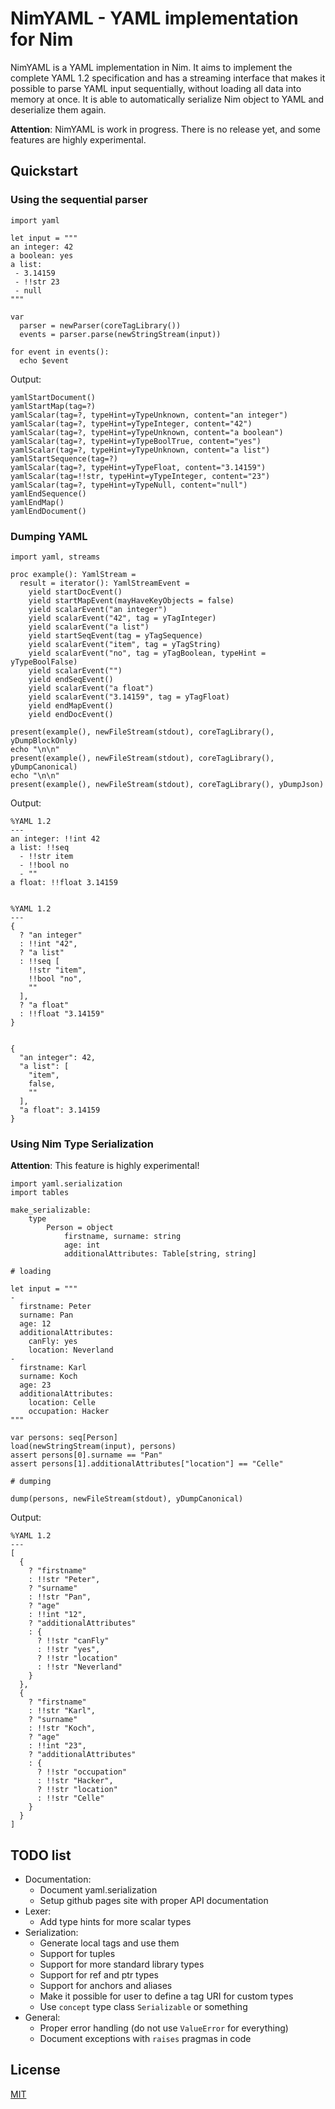 # NimYAML - YAML implementation for Nim

NimYAML is a YAML implementation in Nim. It aims to implement the complete
YAML 1.2 specification and has a streaming interface that makes it possible to
parse YAML input sequentially, without loading all data into memory at once. It
is able to automatically serialize Nim object to YAML and deserialize them
again.

**Attention**: NimYAML is work in progress. There is no release yet, and some
features are highly experimental.

## Quickstart

### Using the sequential parser

```Nimrod
import yaml

let input = """
an integer: 42
a boolean: yes
a list:
 - 3.14159
 - !!str 23
 - null
"""

var
  parser = newParser(coreTagLibrary())
  events = parser.parse(newStringStream(input))

for event in events():
  echo $event
```

Output:

```
yamlStartDocument()
yamlStartMap(tag=?)
yamlScalar(tag=?, typeHint=yTypeUnknown, content="an integer")
yamlScalar(tag=?, typeHint=yTypeInteger, content="42")
yamlScalar(tag=?, typeHint=yTypeUnknown, content="a boolean")
yamlScalar(tag=?, typeHint=yTypeBoolTrue, content="yes")
yamlScalar(tag=?, typeHint=yTypeUnknown, content="a list")
yamlStartSequence(tag=?)
yamlScalar(tag=?, typeHint=yTypeFloat, content="3.14159")
yamlScalar(tag=!!str, typeHint=yTypeInteger, content="23")
yamlScalar(tag=?, typeHint=yTypeNull, content="null")
yamlEndSequence()
yamlEndMap()
yamlEndDocument()
```

### Dumping YAML

```Nimrod
import yaml, streams

proc example(): YamlStream =
  result = iterator(): YamlStreamEvent =
    yield startDocEvent()
    yield startMapEvent(mayHaveKeyObjects = false)
    yield scalarEvent("an integer")
    yield scalarEvent("42", tag = yTagInteger)
    yield scalarEvent("a list")
    yield startSeqEvent(tag = yTagSequence)
    yield scalarEvent("item", tag = yTagString)
    yield scalarEvent("no", tag = yTagBoolean, typeHint = yTypeBoolFalse)
    yield scalarEvent("")
    yield endSeqEvent()
    yield scalarEvent("a float")
    yield scalarEvent("3.14159", tag = yTagFloat)
    yield endMapEvent()
    yield endDocEvent()

present(example(), newFileStream(stdout), coreTagLibrary(), yDumpBlockOnly)
echo "\n\n"
present(example(), newFileStream(stdout), coreTagLibrary(), yDumpCanonical)
echo "\n\n"
present(example(), newFileStream(stdout), coreTagLibrary(), yDumpJson)
```

Output:

```
%YAML 1.2
---
an integer: !!int 42
a list: !!seq
  - !!str item
  - !!bool no
  - ""
a float: !!float 3.14159


%YAML 1.2
---
{
  ? "an integer"
  : !!int "42",
  ? "a list"
  : !!seq [
    !!str "item",
    !!bool "no",
    ""
  ],
  ? "a float"
  : !!float "3.14159"
}


{
  "an integer": 42,
  "a list": [
    "item",
    false,
    ""
  ],
  "a float": 3.14159
}
```

### Using Nim Type Serialization

**Attention**: This feature is highly experimental!

```Nimrod
import yaml.serialization
import tables

make_serializable:
    type
        Person = object
            firstname, surname: string
            age: int
            additionalAttributes: Table[string, string]

# loading

let input = """
-
  firstname: Peter
  surname: Pan
  age: 12
  additionalAttributes:
    canFly: yes
    location: Neverland
-
  firstname: Karl
  surname: Koch
  age: 23
  additionalAttributes:
    location: Celle
    occupation: Hacker
"""

var persons: seq[Person]
load(newStringStream(input), persons)
assert persons[0].surname == "Pan"
assert persons[1].additionalAttributes["location"] == "Celle"

# dumping

dump(persons, newFileStream(stdout), yDumpCanonical)

```

Output:

```
%YAML 1.2
---
[
  {
    ? "firstname"
    : !!str "Peter",
    ? "surname"
    : !!str "Pan",
    ? "age"
    : !!int "12",
    ? "additionalAttributes"
    : {
      ? !!str "canFly"
      : !!str "yes",
      ? !!str "location"
      : !!str "Neverland"
    }
  },
  {
    ? "firstname"
    : !!str "Karl",
    ? "surname"
    : !!str "Koch",
    ? "age"
    : !!int "23",
    ? "additionalAttributes"
    : {
      ? !!str "occupation"
      : !!str "Hacker",
      ? !!str "location"
      : !!str "Celle"
    }
  }
]
```

## TODO list

 * Documentation:
   - Document yaml.serialization
   - Setup github pages site with proper API documentation
 * Lexer:
   - Add type hints for more scalar types
 * Serialization:
   - Generate local tags and use them
   - Support for tuples
   - Support for more standard library types
   - Support for ref and ptr types
   - Support for anchors and aliases
   - Make it possible for user to define a tag URI for custom types
   - Use `concept` type class `Serializable` or something
 * General:
   - Proper error handling (do not use `ValueError` for everything)
   - Document exceptions with `raises` pragmas in code

## License

[MIT](copying.txt)
